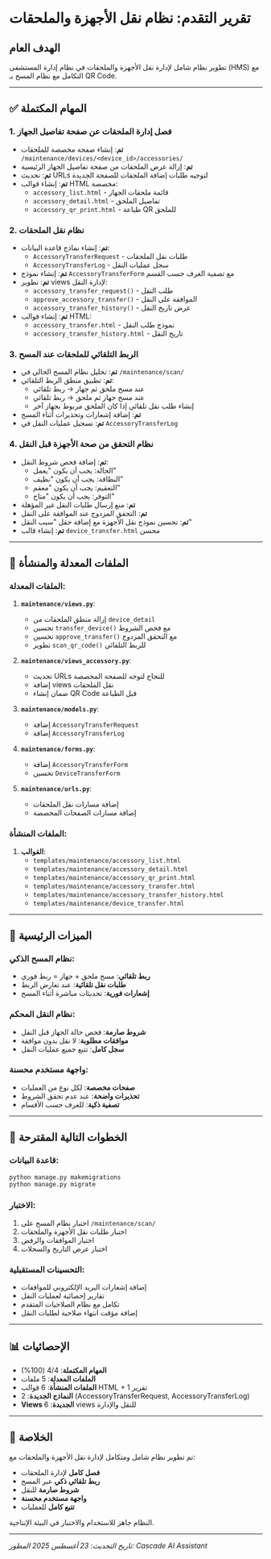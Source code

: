 # تقرير التقدم: نظام نقل الأجهزة والملحقات

## الهدف العام
تطوير نظام شامل لإدارة نقل الأجهزة والملحقات في نظام إدارة المستشفى (HMS) مع التكامل مع نظام المسح بـ QR Code.

---

## ✅ المهام المكتملة

### 1. فصل إدارة الملحقات عن صفحة تفاصيل الجهاز
- **تم**: إنشاء صفحة مخصصة للملحقات `/maintenance/devices/<device_id>/accessories/`
- **تم**: إزالة عرض الملحقات من صفحة تفاصيل الجهاز الرئيسية
- **تم**: تحديث URLs لتوجيه طلبات إضافة الملحقات للصفحة الجديدة
- **تم**: إنشاء قوالب HTML مخصصة:
  - `accessory_list.html` - قائمة ملحقات الجهاز
  - `accessory_detail.html` - تفاصيل الملحق
  - `accessory_qr_print.html` - طباعة QR للملحق

### 2. نظام نقل الملحقات
- **تم**: إنشاء نماذج قاعدة البيانات:
  - `AccessoryTransferRequest` - طلبات نقل الملحقات
  - `AccessoryTransferLog` - سجل عمليات النقل
- **تم**: إنشاء نموذج `AccessoryTransferForm` مع تصفية الغرف حسب القسم
- **تم**: تطوير views لإدارة النقل:
  - `accessory_transfer_request()` - طلب النقل
  - `approve_accessory_transfer()` - الموافقة على النقل
  - `accessory_transfer_history()` - عرض تاريخ النقل
- **تم**: إنشاء قوالب HTML:
  - `accessory_transfer.html` - نموذج طلب النقل
  - `accessory_transfer_history.html` - تاريخ النقل

### 3. الربط التلقائي للملحقات عند المسح
- **تم**: تحليل نظام المسح الحالي في `/maintenance/scan/`
- **تم**: تطبيق منطق الربط التلقائي:
  - عند مسح ملحق ثم جهاز → ربط تلقائي
  - عند مسح جهاز ثم ملحق → ربط تلقائي
  - إنشاء طلب نقل تلقائي إذا كان الملحق مربوط بجهاز آخر
- **تم**: إضافة إشعارات وتحذيرات أثناء المسح
- **تم**: تسجيل عمليات النقل في `AccessoryTransferLog`

### 4. نظام التحقق من صحة الأجهزة قبل النقل
- **تم**: إضافة فحص شروط النقل:
  - الحالة: يجب أن يكون "يعمل"
  - النظافة: يجب أن يكون "نظيف"  
  - التعقيم: يجب أن يكون "معقم"
  - التوفر: يجب أن يكون "متاح"
- **تم**: منع إرسال طلبات النقل غير المؤهلة
- **تم**: التحقق المزدوج عند الموافقة على النقل
- **تم**: تحسين نموذج نقل الأجهزة مع إضافة حقل "سبب النقل"
- **تم**: إنشاء قالب `device_transfer.html` محسن

---

## 📁 الملفات المعدلة والمنشأة

### الملفات المعدلة:
1. **`maintenance/views.py`**:
   - إزالة منطق الملحقات من `device_detail`
   - تحسين `transfer_device()` مع فحص الشروط
   - تحسين `approve_transfer()` مع التحقق المزدوج
   - تطوير `scan_qr_code()` للربط التلقائي

2. **`maintenance/views_accessory.py`**:
   - تحديث URLs للنجاح لتوجه للصفحة المخصصة
   - إضافة views نقل الملحقات
   - ضمان إنشاء QR Code قبل الطباعة

3. **`maintenance/models.py`**:
   - إضافة `AccessoryTransferRequest`
   - إضافة `AccessoryTransferLog`

4. **`maintenance/forms.py`**:
   - إضافة `AccessoryTransferForm`
   - تحسين `DeviceTransferForm`

5. **`maintenance/urls.py`**:
   - إضافة مسارات نقل الملحقات
   - إضافة مسارات الصفحات المخصصة

### الملفات المنشأة:
1. **القوالب**:
   - `templates/maintenance/accessory_list.html`
   - `templates/maintenance/accessory_detail.html`
   - `templates/maintenance/accessory_qr_print.html`
   - `templates/maintenance/accessory_transfer.html`
   - `templates/maintenance/accessory_transfer_history.html`
   - `templates/maintenance/device_transfer.html`

---

## 🔧 الميزات الرئيسية

### نظام المسح الذكي:
- **ربط تلقائي**: مسح ملحق + جهاز = ربط فوري
- **طلبات نقل تلقائية**: عند تعارض الربط
- **إشعارات فورية**: تحديثات مباشرة أثناء المسح

### نظام النقل المحكم:
- **شروط صارمة**: فحص حالة الجهاز قبل النقل
- **موافقات مطلوبة**: لا نقل بدون موافقة
- **سجل كامل**: تتبع جميع عمليات النقل

### واجهة مستخدم محسنة:
- **صفحات مخصصة**: لكل نوع من العمليات
- **تحذيرات واضحة**: عند عدم تحقق الشروط
- **تصفية ذكية**: للغرف حسب الأقسام

---

## 🚀 الخطوات التالية المقترحة

### قاعدة البيانات:
```bash
python manage.py makemigrations
python manage.py migrate
```

### الاختبار:
1. اختبار نظام المسح على `/maintenance/scan/`
2. اختبار طلبات نقل الأجهزة والملحقات
3. اختبار الموافقات والرفض
4. اختبار عرض التاريخ والسجلات

### التحسينات المستقبلية:
- إضافة إشعارات البريد الإلكتروني للموافقات
- تقارير إحصائية لعمليات النقل
- تكامل مع نظام الصلاحيات المتقدم
- إضافة مؤقت انتهاء صلاحية لطلبات النقل

---

## 📊 الإحصائيات

- **المهام المكتملة**: 4/4 (100%)
- **الملفات المعدلة**: 5 ملفات
- **الملفات المنشأة**: 6 قوالب HTML + 1 تقرير
- **النماذج الجديدة**: 2 (AccessoryTransferRequest, AccessoryTransferLog)
- **Views الجديدة**: 6 views للنقل والإدارة

---

## 🎯 الخلاصة

تم تطوير نظام شامل ومتكامل لإدارة نقل الأجهزة والملحقات مع:
- **فصل كامل** لإدارة الملحقات
- **ربط تلقائي ذكي** عبر المسح
- **شروط صارمة** للنقل
- **واجهة مستخدم محسنة**
- **تتبع كامل** للعمليات

النظام جاهز للاستخدام والاختبار في البيئة الإنتاجية.

---

*تاريخ التحديث: 23 أغسطس 2025*
*المطور: Cascade AI Assistant*
